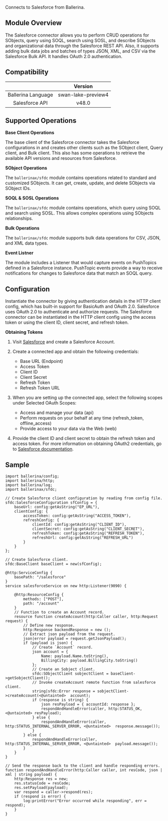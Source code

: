 Connects to Salesforce from Ballerina. 

## Module Overview

The Salesforce connector allows you to perform CRUD operations for SObjects, query using SOQL, search using SOSL, and
describe SObjects and organizational data through the Salesforce REST API. Also, it supports adding bulk data jobs and batches of types JSON, XML, and CSV via the Salesforce Bulk API. It handles OAuth 2.0 authentication.

## Compatibility
|                     |    Version                  |
|:-------------------:|:---------------------------:|
| Ballerina Language  | swan-lake-preview4          |
| Salesforce API      | v48.0                       |

## Supported Operations

**Base Client Operations**

The base client of the Salesforce connector takes the Salesforce configurations in and creates other clients such as the SObject client, Query client, and Bulk client. This also has some operations to retrieve the available API versions and resources from Salesforce.

**SObject Operations**

The `ballerinax/sfdc` module contains operations related to standard and customized SObjects. It can get, create, update, and delete SObjects via SObject IDs.

**SOQL & SOSL Operations**

The `ballerinax/sfdc` module contains operations, which query using SOQL and search using SOSL. This allows complex 
operations using SObjects relationships.

**Bulk Operations**

The `ballerinax/sfdc` module supports bulk data operations for CSV, JSON, and XML data types.

**Event Listner**

The module includes a Listener that would capture events on PushTopics defined in a Salesforce instance. PushTopic
 events provide a way to receive notifications for changes to Salesforce data that match an SOQL query.

## Configuration

Instantiate the connector by giving authentication details in the HTTP client config, which has built-in support for 
BasicAuth and OAuth 2.0. Salesforce uses OAuth 2.0 to authenticate and authorize requests. The Salesforce connector can 
be instantiated in the HTTP client config using the access token or using the client ID, client secret, and refresh 
token.

**Obtaining Tokens**

1. Visit [Salesforce](https://www.salesforce.com) and create a Salesforce Account.
2. Create a connected app and obtain the following credentials: 
    * Base URL (Endpoint)
    * Access Token
    * Client ID
    * Client Secret
    * Refresh Token
    * Refresh Token URL
    
3.  When you are setting up the connected app, select the following scopes under Selected OAuth Scopes:

    * Access and manage your data (api)
    * Perform requests on your behalf at any time (refresh_token, offline_access)
    * Provide access to your data via the Web (web)

4. Provide the client ID and client secret to obtain the refresh token and access token. For more information on 
   obtaining OAuth2 credentials, go to 
   [Salesforce documentation](https://help.salesforce.com/articleView?id=remoteaccess_authenticate_overview.htm).


## Sample

 
```ballerina
import ballerina/config;
import ballerina/http;
import ballerina/log;
import ballerinax/sfdc;

// Create Salesforce client configuration by reading from config file.
sfdc:SalesforceConfiguration sfConfig = {
    baseUrl: config:getAsString("EP_URL"),
    clientConfig: {
        accessToken: config:getAsString("ACCESS_TOKEN"),
        refreshConfig: {
            clientId: config:getAsString("CLIENT_ID"),
            clientSecret: config:getAsString("CLIENT_SECRET"),
            refreshToken: config:getAsString("REFRESH_TOKEN"),
            refreshUrl: config:getAsString("REFRESH_URL")
        }
    }
};

// Create Salesforce client.
sfdc:BaseClient baseClient = new(sfConfig);

@http:ServiceConfig {
    basePath: "/salesforce"
}
service salesforceService on new http:Listener(9090) {

    @http:ResourceConfig {
        methods: ["POST"],
        path: "/account"
    }
    // Function to create an Account record.
    resource function createAccount(http:Caller caller, http:Request request) {
        // Define new response.
        http:Response backendResponse = new ();
        // Extract json payload from the request.
        json|error payload = request.getJsonPayload();
        if (payload is json) {
            // Create `Account` record.
            json account = {
                Name: payload.Name.toString(),
                BillingCity: payload.BillingCity.toString()
            }; 
            // Create an Sobject client.
            sfdc:SObjectClient sobjectClient = baseClient->getSobjectClient();
            // Invoke createAccount remote function from salesforce client.
            string|sfdc:Error response = sobjectClient->createAccount(<@untainted>  account);
            if (response is string) {
                json resPayload = { accountId: response };
                respondAndHandleError(caller, http:STATUS_OK, <@untainted> resPayload);
            } else {
                respondAndHandleError(caller, http:STATUS_INTERNAL_SERVER_ERROR, <@untainted>  response.message());
            }
        } else {
            respondAndHandleError(caller, http:STATUS_INTERNAL_SERVER_ERROR, <@untainted>  payload.message());
        }      
    }
}

// Send the response back to the client and handle responding errors.
function respondAndHandleError(http:Caller caller, int resCode, json | xml | string payload) {
    http:Response res = new;
    res.statusCode = resCode;
    res.setPayload(payload);
    var respond = caller->respond(res);
    if (respond is error) {
        log:printError("Error occurred while responding", err = respond);
    }
}
```
